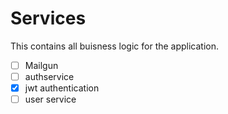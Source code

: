 # Services

This contains all buisness logic for the application.

- [ ] Mailgun
- [ ] authservice
- [x] jwt authentication
- [ ] user service
